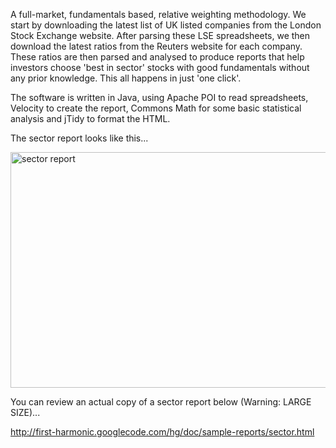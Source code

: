 A full-market, fundamentals based, relative weighting methodology. We start by downloading the latest list of UK listed companies from the London Stock Exchange website. After parsing these LSE spreadsheets, we then download the latest ratios from the Reuters website for each company. These ratios are then parsed and analysed to produce reports that help investors choose 'best in sector' stocks with good fundamentals without any prior knowledge. This all happens in just 'one click'.

The software is written in Java, using Apache POI to read spreadsheets, Velocity to create the report, Commons Math for some basic statistical analysis and jTidy to format the HTML.

The sector report looks like this...

<img src='http://first-harmonic.googlecode.com/hg/doc/screenshots/sector-report.jpg' alt='sector report' title='sector report' width='640' height='377' />


You can review an actual copy of a sector report below (Warning: LARGE SIZE)...

http://first-harmonic.googlecode.com/hg/doc/sample-reports/sector.html